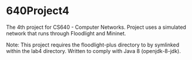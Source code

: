 # 640Project4
The 4th project for CS640 - Computer Networks. Project uses a simulated network that runs through Floodlight and Mininet.

Note: This project requires the floodlight-plus directory to by symlinked within the lab4 directory. Written to comply with Java 8 (openjdk-8-jdk).
